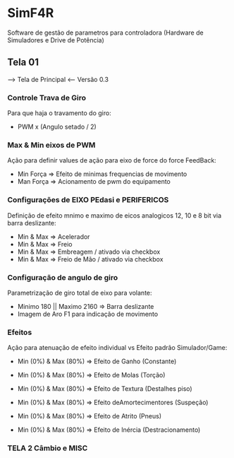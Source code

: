 # SimF4R #

Software de gestão de parametros para controladora (Hardware de Simuladores e Drive de Potência)

## Tela 01
  --> Tela de Principal <--
  Versão 0.3 
### Controle Trava de Giro
Para que haja o travamento do giro:
 * PWM x (Angulo setado / 2)

### Max & Min eixos de PWM
Ação para definir values de ação para eixo de force do force FeedBack:
 * Min Força => Efeito de minimas frequencias de movimento
 * Man Força => Acionamento de pwm do equipamento

 ### Configurações de EIXO PEdasi e PERIFERICOS
Definição de efeito mnimo e maximo de eicos analogicos 12, 10 e 8 bit via barra deslizante:

* Min & Max => Acelerador
* Min & Max => Freio
* Min & Max => Embreagem / ativado via checkbox
* Min & Max => Freio de Mão / ativado via checkbox

### Configuração de angulo de giro
Parametrização de giro total de eixo para volante:

* Minimo 180 || Maximo 2160 => Barra deslizante
* Imagem de Aro F1 para indicação de movimento


### Efeitos
Ação para atenuação de efeito individual vs Efeito padrão Simulador/Game:

* Min (0%) & Max (80%) => Efeito de Ganho (Constante)

* Min (0%) & Max (80%) => Efeito de Molas (Torção)

* Min (0%) & Max (80%) => Efeito de Textura (Destalhes piso)

* Min (0%) & Max (80%) => Efeito deAmortecimentores (Suspeção)

* Min (0%) & Max (80%) => Efeito de Atrito (Pneus)

* Min (0%) & Max (80%) => Efeito de Inércia (Destracionamento)

### TELA 2 Câmbio e MISC